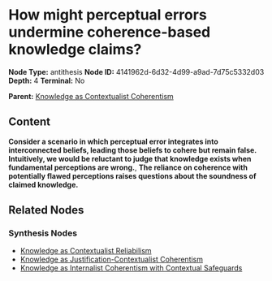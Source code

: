 # How might perceptual errors undermine coherence-based knowledge claims?

**Node Type:** antithesis
**Node ID:** 4141962d-6d32-4d99-a9ad-7d75c5332d03
**Depth:** 4
**Terminal:** No

**Parent:** [Knowledge as Contextualist Coherentism](knowledge-as-contextualist-coherentism-synthesis-869f3936-996a-4b69-aa25-774772cf8d3d.md)

## Content

**Consider a scenario in which perceptual error integrates into interconnected beliefs, leading those beliefs to cohere but remain false. Intuitively, we would be reluctant to judge that knowledge exists when fundamental perceptions are wrong.**, **The reliance on coherence with potentially flawed perceptions raises questions about the soundness of claimed knowledge.**

## Related Nodes

### Synthesis Nodes

- [Knowledge as Contextualist Reliabilism](knowledge-as-contextualist-reliabilism-synthesis-3b509754-5b3b-4a8b-a53e-5a15595f4201.md)
- [Knowledge as Justification-Contextualist Coherentism](knowledge-as-justification-contextualist-coherentism-synthesis-215b3331-eab9-49c8-92f3-3d1609ee63c5.md)
- [Knowledge as Internalist Coherentism with Contextual Safeguards](knowledge-as-internalist-coherentism-with-contextual-safeguards-synthesis-8d74f1c6-e01f-479f-967f-6cf81f8b1c67.md)

